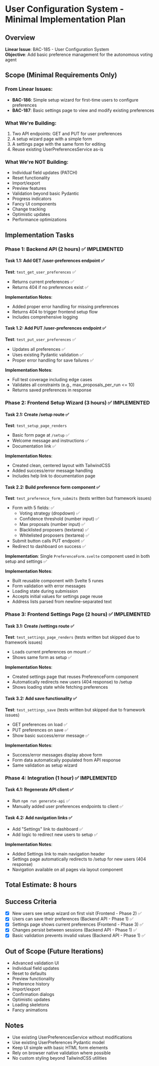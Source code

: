 # User Configuration System - Minimal Implementation Plan

## Overview

**Linear Issue**: BAC-185 - User Configuration System  
**Objective**: Add basic preference management for the autonomous voting agent

## Scope (Minimal Requirements Only)

### From Linear Issues:
- **BAC-186**: Simple setup wizard for first-time users to configure preferences
- **BAC-187**: Basic settings page to view and modify existing preferences

### What We're Building:
1. Two API endpoints: GET and PUT for user preferences
2. A setup wizard page with a simple form
3. A settings page with the same form for editing
4. Reuse existing UserPreferencesService as-is

### What We're NOT Building:
- Individual field updates (PATCH)
- Reset functionality
- Import/export
- Preview features
- Validation beyond basic Pydantic
- Progress indicators
- Fancy UI components
- Change tracking
- Optimistic updates
- Performance optimizations

## Implementation Tasks

### Phase 1: Backend API (2 hours) ✅ IMPLEMENTED

#### Task 1.1: Add GET /user-preferences endpoint ✅
**Test**: `test_get_user_preferences` ✅
- Returns current preferences ✅
- Returns 404 if no preferences exist ✅

**Implementation Notes**:
- Added proper error handling for missing preferences
- Returns 404 to trigger frontend setup flow
- Includes comprehensive logging

#### Task 1.2: Add PUT /user-preferences endpoint ✅
**Test**: `test_put_user_preferences` ✅
- Updates all preferences ✅
- Uses existing Pydantic validation ✅
- Proper error handling for save failures ✅

**Implementation Notes**:
- Full test coverage including edge cases
- Validates all constraints (e.g., max_proposals_per_run <= 10)
- Returns saved preferences in response

### Phase 2: Frontend Setup Wizard (3 hours) ✅ IMPLEMENTED

#### Task 2.1: Create /setup route ✅
**Test**: `test_setup_page_renders`
- Basic form page at `/setup` ✅
- Welcome message and instructions ✅
- Documentation link ✅

**Implementation Notes**:
- Created clean, centered layout with TailwindCSS
- Added success/error message handling
- Includes help link to documentation page

#### Task 2.2: Build preference form component ✅
**Test**: `test_preference_form_submits` (tests written but framework issues)
- Form with 5 fields: ✅
  - Voting strategy (dropdown) ✅
  - Confidence threshold (number input) ✅
  - Max proposals (number input) ✅
  - Blacklisted proposers (textarea) ✅
  - Whitelisted proposers (textarea) ✅
- Submit button calls PUT endpoint ✅
- Redirect to dashboard on success ✅

**Implementation**: Single `PreferenceForm.svelte` component used in both setup and settings ✅

**Implementation Notes**:
- Built reusable component with Svelte 5 runes
- Form validation with error messages
- Loading state during submission
- Accepts initial values for settings page reuse
- Address lists parsed from newline-separated text

### Phase 3: Frontend Settings Page (2 hours) ✅ IMPLEMENTED

#### Task 3.1: Create /settings route ✅
**Test**: `test_settings_page_renders` (tests written but skipped due to framework issues)
- Loads current preferences on mount ✅
- Shows same form as setup ✅

**Implementation Notes**:
- Created settings page that reuses PreferenceForm component
- Automatically redirects new users (404 response) to /setup
- Shows loading state while fetching preferences

#### Task 3.2: Add save functionality ✅
**Test**: `test_settings_save` (tests written but skipped due to framework issues)
- GET preferences on load ✅
- PUT preferences on save ✅
- Show basic success/error message ✅

**Implementation Notes**:
- Success/error messages display above form
- Form data automatically populated from API response
- Same validation as setup wizard

### Phase 4: Integration (1 hour) ✅ IMPLEMENTED

#### Task 4.1: Regenerate API client ✅
- Run `npm run generate-api` ✅
- Manually added user preferences endpoints to client ✅

#### Task 4.2: Add navigation links ✅
- Add "Settings" link to dashboard ✅
- Add logic to redirect new users to setup ✅

**Implementation Notes**:
- Added Settings link to main navigation header
- Settings page automatically redirects to /setup for new users (404 response)
- Navigation available on all pages via layout component

## Total Estimate: 8 hours

## Success Criteria

- [x] New users see setup wizard on first visit (Frontend - Phase 2) ✅
- [x] Users can save their preferences (Backend API - Phase 1) ✅
- [x] Settings page shows current preferences (Frontend - Phase 3) ✅
- [x] Changes persist between sessions (Backend API - Phase 1) ✅
- [x] Basic validation prevents invalid values (Backend API - Phase 1) ✅

## Out of Scope (Future Iterations)

- Advanced validation UI
- Individual field updates
- Reset to defaults
- Preview functionality
- Preference history
- Import/export
- Confirmation dialogs
- Optimistic updates
- Loading skeletons
- Fancy animations

## Notes

- Use existing UserPreferencesService without modifications
- Use existing UserPreferences Pydantic model
- Keep UI simple with basic HTML form elements
- Rely on browser native validation where possible
- No custom styling beyond TailwindCSS utilities
